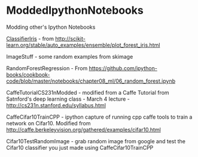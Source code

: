 # ModdedIpythonNotebooks
Modding other's Ipython Notebooks

[ClassifierIris](https://github.com/TrackDR/ModdedIpythonNotebooks/blob/master/ClassifierIris.ipynb) - from http://scikit-learn.org/stable/auto_examples/ensemble/plot_forest_iris.html

ImageStuff - some random examples from skimage

RandomForestRegression - From https://github.com/ipython-books/cookbook-code/blob/master/notebooks/chapter08_ml/06_random_forest.ipynb

CaffeTutorialCS231nModded - modified from a Caffe Tutorial from Satnford's deep learning class - March 4 lecture - http://cs231n.stanford.edu/syllabus.html

CaffeCifar10TrainCPP - ipython capture of running cpp caffe tools to train a network on Cifar10.  Modified from http://caffe.berkeleyvision.org/gathered/examples/cifar10.html

Cifar10TestRandomImage - grab random image from google and test the Cifar10 classifier you just made using CaffeCifar10TrainCPP
